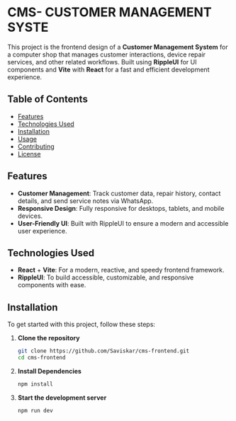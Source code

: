 # CMS- CUSTOMER MANAGEMENT SYSTE

This project is the frontend design of a **Customer Management System** for a computer shop that manages customer interactions, device repair services, and other related workflows. Built using **RippleUI** for UI components and **Vite** with **React** for a fast and efficient development experience.

## Table of Contents

- [Features](#features)
- [Technologies Used](#technologies-used)
- [Installation](#installation)
- [Usage](#usage)
- [Contributing](#contributing)
- [License](#license)

## Features

- **Customer Management**: Track customer data, repair history, contact details, and send service notes via WhatsApp.
- **Responsive Design**: Fully responsive for desktops, tablets, and mobile devices.
- **User-Friendly UI**: Built with RippleUI to ensure a modern and accessible user experience.

## Technologies Used

- **React** + **Vite**: For a modern, reactive, and speedy frontend framework.
- **RippleUI**: To build accessible, customizable, and responsive components with ease.

## Installation

To get started with this project, follow these steps:

1. **Clone the repository**
   ```bash
   git clone https://github.com/Saviskar/cms-frontend.git
   cd cms-frontend
   ```
2. **Install Dependencies**

   ```bash
   npm install
   ```

3. **Start the development server**
   ```bash
   npm run dev
   ```
